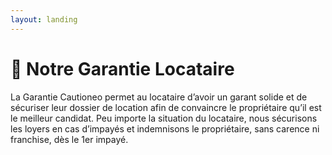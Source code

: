 ```yaml
---
layout: landing
---
```


# 🤝 Notre Garantie Locataire

La Garantie Cautioneo permet au locataire d’avoir un garant solide et de sécuriser leur dossier de location afin de convaincre le propriétaire qu’il est le meilleur candidat. Peu importe la situation du locataire, nous sécurisons les loyers en cas d’impayés et indemnisons le propriétaire, sans carence ni franchise, dès le 1er impayé.
